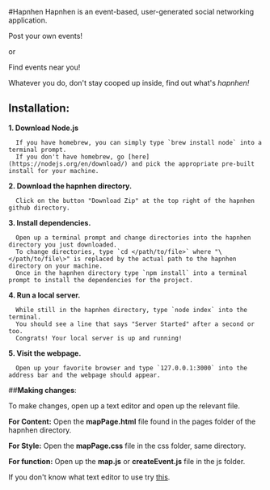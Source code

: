 #Hapnhen
Hapnhen is an event-based, user-generated social networking application.

  Post your own events!
  
  or
  
  Find events near you!
  
Whatever you do, don't stay cooped up inside, find out what's *hapnhen!*

## **Installation**:

**1. Download Node.js**

      If you have homebrew, you can simply type `brew install node` into a terminal prompt.
      If you don't have homebrew, go [here](https://nodejs.org/en/download/) and pick the appropriate pre-built install for your machine.
      
**2. Download the hapnhen directory.**

      Click on the button "Download Zip" at the top right of the hapnhen github directory.
      
**3. Install dependencies.**

      Open up a terminal prompt and change directories into the hapnhen directory you just downloaded.
      To change directories, type `cd </path/to/file>` where "\</path/to/file\>" is replaced by the actual path to the hapnhen directory on your machine.
      Once in the hapnhen directory type `npm install` into a terminal prompt to install the dependencies for the project.
      
**4. Run a local server.**

      While still in the hapnhen directory, type `node index` into the terminal.
      You should see a line that says "Server Started" after a second or too.
      Congrats! Your local server is up and running!
      
**5. Visit the webpage.**

      Open up your favorite browser and type `127.0.0.1:3000` into the address bar and the webpage should appear.

##**Making changes**:

To make changes, open up a text editor and open up the relevant file.

  **For Content:** Open the **mapPage.html** file found in the pages folder of the hapnhen directory.
  
  **For Style:** Open the **mapPage.css** file in the css folder, same directory.
  
  **For function:** Open up the **map.js** or **createEvent.js** file in the js folder.

If you don't know what text editor to use try [this](http://www.sublimetext.com/2).
